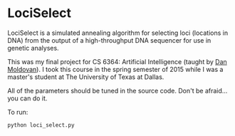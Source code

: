 LociSelect
============

LociSelect is a simulated annealing algorithm for selecting loci (locations in DNA) from the output of a high-throughput DNA sequencer for use in genetic analyses.

This was my final project for CS 6364: Artificial Intelligence (taught by [Dan Moldovan](http://www.hlt.utdallas.edu/~moldovan/)). I took this course in the spring semester of 2015 while I was a master's student at The University of Texas at Dallas.

All of the parameters should be tuned in the source code. Don't be afraid... you can do it.

To run:

<code>python loci_select.py</code>
